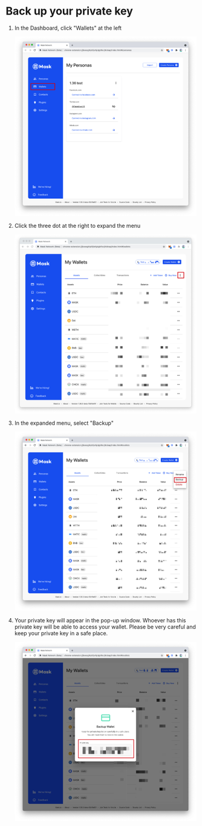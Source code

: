 # Back up your private key

1. In the Dashboard, click "Wallets" at the left

    ![01 select wallet.jpg](Back%20up%20your%20private%20key%207d3daa16b7d4404eb44e691628ca42a3/01_select_wallet.jpg)

2. Click the three dot at the right to expand the menu

    ![02 Click three dot.jpg](Back%20up%20your%20private%20key%207d3daa16b7d4404eb44e691628ca42a3/02_Click_three_dot.jpg)

3. In the expanded menu, select "Backup"

    ![03 Backup.jpg](Back%20up%20your%20private%20key%207d3daa16b7d4404eb44e691628ca42a3/03_Backup.jpg)

4. Your private key will appear in the pop-up window. Whoever has this private key will be able to access your wallet. Please be very careful and keep your private key in a safe place.

    ![04 Private Key.jpg](Back%20up%20your%20private%20key%207d3daa16b7d4404eb44e691628ca42a3/04_Private_Key.jpg)